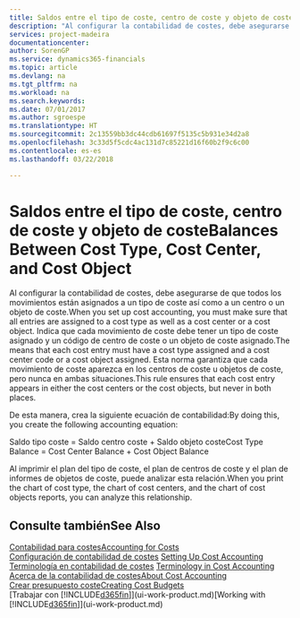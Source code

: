 ```yaml
---
title: Saldos entre el tipo de coste, centro de coste y objeto de coste | Documentos de Microsoft
description: "Al configurar la contabilidad de costes, debe asegurarse de que todos los movimientos están asignados a un tipo de coste así como a un centro o un objeto de coste. Indica que cada movimiento de coste debe tener un tipo de coste asignado y un código de centro de coste o un objeto de coste asignado. Esta norma garantiza que cada movimiento de coste aparezca en los centros de coste u objetos de coste, pero nunca en ambas situaciones."
services: project-madeira
documentationcenter: 
author: SorenGP
ms.service: dynamics365-financials
ms.topic: article
ms.devlang: na
ms.tgt_pltfrm: na
ms.workload: na
ms.search.keywords: 
ms.date: 07/01/2017
ms.author: sgroespe
ms.translationtype: HT
ms.sourcegitcommit: 2c13559bb3dc44cdb61697f5135c5b931e34d2a8
ms.openlocfilehash: 3c33d5f5cdc4ac131d7c85221d16f60b2f9c6c00
ms.contentlocale: es-es
ms.lasthandoff: 03/22/2018

---
```

# <a name="balances-between-cost-type-cost-center-and-cost-object"></a><span data-ttu-id="ca0e3-105">Saldos entre el tipo de coste, centro de coste y objeto de coste</span><span class="sxs-lookup"><span data-stu-id="ca0e3-105">Balances Between Cost Type, Cost Center, and Cost Object</span></span>
<span data-ttu-id="ca0e3-106">Al configurar la contabilidad de costes, debe asegurarse de que todos los movimientos están asignados a un tipo de coste así como a un centro o un objeto de coste.</span><span class="sxs-lookup"><span data-stu-id="ca0e3-106">When you set up cost accounting, you must make sure that all entries are assigned to a cost type as well as a cost center or a cost object.</span></span> <span data-ttu-id="ca0e3-107">Indica que cada movimiento de coste debe tener un tipo de coste asignado y un código de centro de coste o un objeto de coste asignado.</span><span class="sxs-lookup"><span data-stu-id="ca0e3-107">The means that each cost entry must have a cost type assigned and a cost center code or a cost object assigned.</span></span> <span data-ttu-id="ca0e3-108">Esta norma garantiza que cada movimiento de coste aparezca en los centros de coste u objetos de coste, pero nunca en ambas situaciones.</span><span class="sxs-lookup"><span data-stu-id="ca0e3-108">This rule ensures that each cost entry appears in either the cost centers or the cost objects, but never in both places.</span></span>  

 <span data-ttu-id="ca0e3-109">De esta manera, crea la siguiente ecuación de contabilidad:</span><span class="sxs-lookup"><span data-stu-id="ca0e3-109">By doing this, you create the following accounting equation:</span></span>  

 <span data-ttu-id="ca0e3-110">Saldo tipo coste = Saldo centro coste + Saldo objeto coste</span><span class="sxs-lookup"><span data-stu-id="ca0e3-110">Cost Type Balance = Cost Center Balance + Cost Object Balance</span></span>  

 <span data-ttu-id="ca0e3-111">Al imprimir el plan del tipo de coste, el plan de centros de coste y el plan de informes de objetos de coste, puede analizar esta relación.</span><span class="sxs-lookup"><span data-stu-id="ca0e3-111">When you print the chart of cost type, the chart of cost centers, and the chart of cost objects reports, you can analyze this relationship.</span></span>  

## <a name="see-also"></a><span data-ttu-id="ca0e3-112">Consulte también</span><span class="sxs-lookup"><span data-stu-id="ca0e3-112">See Also</span></span>  
[<span data-ttu-id="ca0e3-113">Contabilidad para costes</span><span class="sxs-lookup"><span data-stu-id="ca0e3-113">Accounting for Costs</span></span>](finance-manage-cost-accounting.md)  
 <span data-ttu-id="ca0e3-114">[Configuración de contabilidad de costes](finance-set-up-cost-accounting.md) </span><span class="sxs-lookup"><span data-stu-id="ca0e3-114">[Setting Up Cost Accounting](finance-set-up-cost-accounting.md) </span></span>  
 <span data-ttu-id="ca0e3-115">[Terminología en contabilidad de costes](finance-terminology-in-cost-accounting.md) </span><span class="sxs-lookup"><span data-stu-id="ca0e3-115">[Terminology in Cost Accounting](finance-terminology-in-cost-accounting.md) </span></span>  
 [<span data-ttu-id="ca0e3-116">Acerca de la contabilidad de costes</span><span class="sxs-lookup"><span data-stu-id="ca0e3-116">About Cost Accounting</span></span>](finance-about-cost-accounting.md)  
 [<span data-ttu-id="ca0e3-117">Crear presupuesto coste</span><span class="sxs-lookup"><span data-stu-id="ca0e3-117">Creating Cost Budgets</span></span>](finance-create-cost-budgets.md)  
 <span data-ttu-id="ca0e3-118">[Trabajar con [!INCLUDE[d365fin](includes/d365fin_md.md)]](ui-work-product.md)</span><span class="sxs-lookup"><span data-stu-id="ca0e3-118">[Working with [!INCLUDE[d365fin](includes/d365fin_md.md)]](ui-work-product.md)</span></span>

